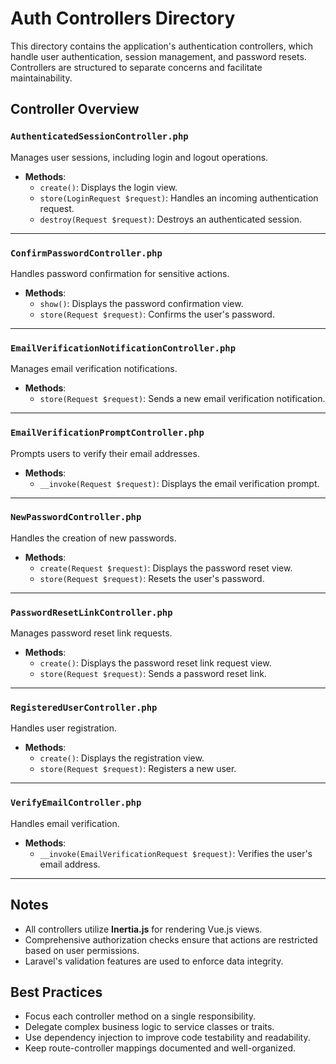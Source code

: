 # Auth Controllers Directory

This directory contains the application's authentication controllers, which handle user authentication, session management, and password resets. Controllers are structured to separate concerns and facilitate maintainability.

## Controller Overview

### `AuthenticatedSessionController.php`
Manages user sessions, including login and logout operations.

- **Methods**:
    - `create()`: Displays the login view.
    - `store(LoginRequest $request)`: Handles an incoming authentication request.
    - `destroy(Request $request)`: Destroys an authenticated session.

---

### `ConfirmPasswordController.php`
Handles password confirmation for sensitive actions.

- **Methods**:
    - `show()`: Displays the password confirmation view.
    - `store(Request $request)`: Confirms the user's password.

---

### `EmailVerificationNotificationController.php`
Manages email verification notifications.

- **Methods**:
    - `store(Request $request)`: Sends a new email verification notification.

---

### `EmailVerificationPromptController.php`
Prompts users to verify their email addresses.

- **Methods**:
    - `__invoke(Request $request)`: Displays the email verification prompt.

---

### `NewPasswordController.php`
Handles the creation of new passwords.

- **Methods**:
    - `create(Request $request)`: Displays the password reset view.
    - `store(Request $request)`: Resets the user's password.

---

### `PasswordResetLinkController.php`
Manages password reset link requests.

- **Methods**:
    - `create()`: Displays the password reset link request view.
    - `store(Request $request)`: Sends a password reset link.

---

### `RegisteredUserController.php`
Handles user registration.

- **Methods**:
    - `create()`: Displays the registration view.
    - `store(Request $request)`: Registers a new user.

---

### `VerifyEmailController.php`
Handles email verification.

- **Methods**:
    - `__invoke(EmailVerificationRequest $request)`: Verifies the user's email address.

---

## Notes
- All controllers utilize **Inertia.js** for rendering Vue.js views.
- Comprehensive authorization checks ensure that actions are restricted based on user permissions.
- Laravel's validation features are used to enforce data integrity.

## Best Practices
- Focus each controller method on a single responsibility.
- Delegate complex business logic to service classes or traits.
- Use dependency injection to improve code testability and readability.
- Keep route-controller mappings documented and well-organized.
